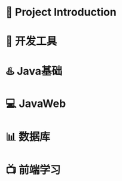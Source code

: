 # :star2:  Project Introduction


# :clap:  开发工具


# :hotsprings:  Java基础


# :computer:  JavaWeb


# :bar_chart:  数据库


# :tv:  前端学习

